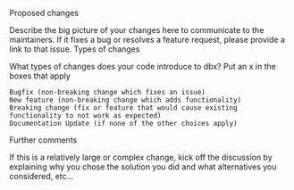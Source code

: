 Proposed changes

Describe the big picture of your changes here to communicate to the maintainers. If it fixes a bug or resolves a feature request, please provide a link to that issue.
Types of changes

What types of changes does your code introduce to dbx? Put an x in the boxes that apply

    Bugfix (non-breaking change which fixes an issue)
    New feature (non-breaking change which adds functionality)
    Breaking change (fix or feature that would cause existing functionality to not work as expected)
    Documentation Update (if none of the other choices apply)

Further comments

If this is a relatively large or complex change, kick off the discussion by explaining why you chose the solution you did and what alternatives you considered, etc...